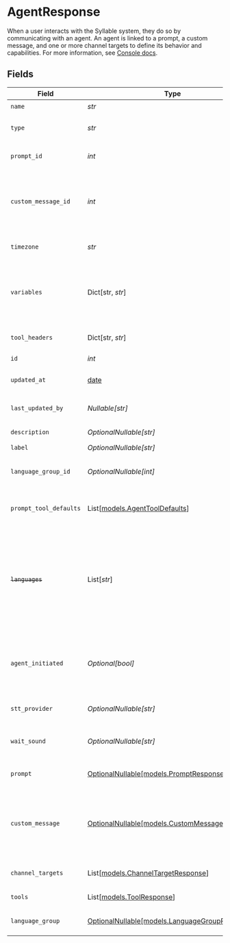 # AgentResponse

When a user interacts with the Syllable system, they do so by communicating with an agent.
An agent is linked to a prompt, a custom message, and one or more channel targets to define its
behavior and capabilities. For more information, see
[Console docs](https://docs.syllable.ai/workspaces/Agents).


## Fields

| Field                                                                                                                                                                 | Type                                                                                                                                                                  | Required                                                                                                                                                              | Description                                                                                                                                                           | Example                                                                                                                                                               |
| --------------------------------------------------------------------------------------------------------------------------------------------------------------------- | --------------------------------------------------------------------------------------------------------------------------------------------------------------------- | --------------------------------------------------------------------------------------------------------------------------------------------------------------------- | --------------------------------------------------------------------------------------------------------------------------------------------------------------------- | --------------------------------------------------------------------------------------------------------------------------------------------------------------------- |
| `name`                                                                                                                                                                | *str*                                                                                                                                                                 | :heavy_check_mark:                                                                                                                                                    | The agent name                                                                                                                                                        |                                                                                                                                                                       |
| `type`                                                                                                                                                                | *str*                                                                                                                                                                 | :heavy_check_mark:                                                                                                                                                    | The agent type. Can be an arbitrary string                                                                                                                            | ca_v1                                                                                                                                                                 |
| `prompt_id`                                                                                                                                                           | *int*                                                                                                                                                                 | :heavy_check_mark:                                                                                                                                                    | ID of the prompt associated with the agent                                                                                                                            |                                                                                                                                                                       |
| `custom_message_id`                                                                                                                                                   | *int*                                                                                                                                                                 | :heavy_check_mark:                                                                                                                                                    | ID of the custom message that should be delivered at the beginning of a conversation with the agent                                                                   |                                                                                                                                                                       |
| `timezone`                                                                                                                                                            | *str*                                                                                                                                                                 | :heavy_check_mark:                                                                                                                                                    | The time zone in which the agent operates                                                                                                                             | America/New_York                                                                                                                                                      |
| `variables`                                                                                                                                                           | Dict[str, *str*]                                                                                                                                                      | :heavy_check_mark:                                                                                                                                                    | Custom context variables for the conversation session. Keys should be prefixed with "vars.".                                                                          |                                                                                                                                                                       |
| `tool_headers`                                                                                                                                                        | Dict[str, *str*]                                                                                                                                                      | :heavy_check_mark:                                                                                                                                                    | Optional headers to include in tool calls for agent.                                                                                                                  |                                                                                                                                                                       |
| `id`                                                                                                                                                                  | *int*                                                                                                                                                                 | :heavy_check_mark:                                                                                                                                                    | The agent ID                                                                                                                                                          |                                                                                                                                                                       |
| `updated_at`                                                                                                                                                          | [date](https://docs.python.org/3/library/datetime.html#date-objects)                                                                                                  | :heavy_check_mark:                                                                                                                                                    | Timestamp of most recent update                                                                                                                                       |                                                                                                                                                                       |
| `last_updated_by`                                                                                                                                                     | *Nullable[str]*                                                                                                                                                       | :heavy_check_mark:                                                                                                                                                    | Email of the user who last updated the agent                                                                                                                          |                                                                                                                                                                       |
| `description`                                                                                                                                                         | *OptionalNullable[str]*                                                                                                                                               | :heavy_minus_sign:                                                                                                                                                    | The agent description                                                                                                                                                 |                                                                                                                                                                       |
| `label`                                                                                                                                                               | *OptionalNullable[str]*                                                                                                                                               | :heavy_minus_sign:                                                                                                                                                    | The agent label                                                                                                                                                       |                                                                                                                                                                       |
| `language_group_id`                                                                                                                                                   | *OptionalNullable[int]*                                                                                                                                               | :heavy_minus_sign:                                                                                                                                                    | ID of the language group associated with the agent                                                                                                                    |                                                                                                                                                                       |
| `prompt_tool_defaults`                                                                                                                                                | List[[models.AgentToolDefaults](../models/agenttooldefaults.md)]                                                                                                      | :heavy_minus_sign:                                                                                                                                                    | User-configured parameter values for the agent's tools                                                                                                                |                                                                                                                                                                       |
| ~~`languages`~~                                                                                                                                                       | List[*str*]                                                                                                                                                           | :heavy_minus_sign:                                                                                                                                                    | : warning: ** DEPRECATED **: This will be removed in a future release, please migrate away from it as soon as possible.<br/><br/>BCP 47 codes of languages the agent supports | [<br/>"en-US",<br/>"es-US"<br/>]                                                                                                                                      |
| `agent_initiated`                                                                                                                                                     | *Optional[bool]*                                                                                                                                                      | :heavy_minus_sign:                                                                                                                                                    | Whether the agent initiates conversation with a user after the custom_message is delivered                                                                            |                                                                                                                                                                       |
| `stt_provider`                                                                                                                                                        | *OptionalNullable[str]*                                                                                                                                               | :heavy_minus_sign:                                                                                                                                                    | Speech-to-text provider for the agent.                                                                                                                                | Google STT V1                                                                                                                                                         |
| `wait_sound`                                                                                                                                                          | *OptionalNullable[str]*                                                                                                                                               | :heavy_minus_sign:                                                                                                                                                    | Sound to play while waiting for a response from the LLM.                                                                                                              | No Sound                                                                                                                                                              |
| `prompt`                                                                                                                                                              | [OptionalNullable[models.PromptResponse]](../models/promptresponse.md)                                                                                                | :heavy_minus_sign:                                                                                                                                                    | The prompt associated with the agent.                                                                                                                                 |                                                                                                                                                                       |
| `custom_message`                                                                                                                                                      | [OptionalNullable[models.CustomMessageResponse]](../models/custommessageresponse.md)                                                                                  | :heavy_minus_sign:                                                                                                                                                    | The custom message associated with the agent. Will be delivered as a greeting at the beginning of a conversation.                                                     |                                                                                                                                                                       |
| `channel_targets`                                                                                                                                                     | List[[models.ChannelTargetResponse](../models/channeltargetresponse.md)]                                                                                              | :heavy_minus_sign:                                                                                                                                                    | Channel targets associated with the agent                                                                                                                             |                                                                                                                                                                       |
| `tools`                                                                                                                                                               | List[[models.ToolResponse](../models/toolresponse.md)]                                                                                                                | :heavy_minus_sign:                                                                                                                                                    | Tools associated with the agent                                                                                                                                       |                                                                                                                                                                       |
| `language_group`                                                                                                                                                      | [OptionalNullable[models.LanguageGroupResponse]](../models/languagegroupresponse.md)                                                                                  | :heavy_minus_sign:                                                                                                                                                    | The language group associated with the agent                                                                                                                          |                                                                                                                                                                       |